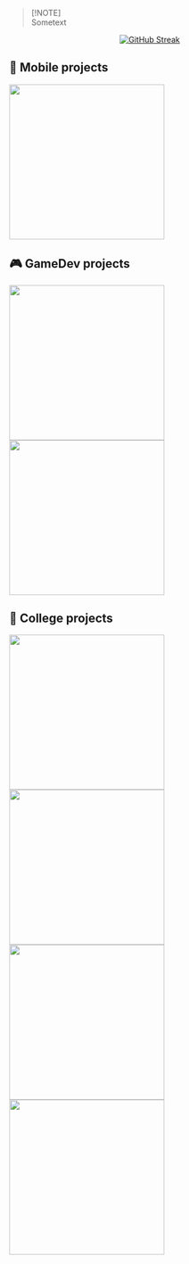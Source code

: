 <!-- <p align="left">
    <a href="https://git.io/typing-svg"><img src="https://readme-typing-svg.demolab.com?font=Fira+Code&pause=1000&random=false&width=435&lines=Hello!!!" alt="Typing SVG" /></a>
</p> -->
> [!NOTE]\
> Sometext

<p align="center">
    <a href="https://git.io/streak-stats"><img src="https://streak-stats.demolab.com?user=EventGamer67&theme=transparent&hide_border=true" alt="GitHub Streak" /></a>
</p>

<!-- Social icons section -->
<!-- <p align="center">
    <a href="https://www.youtube.com/c/DevProTips"><img width="32px" alt="Telegram" title="Telegram" src="https://static.vecteezy.com/system/resources/previews/023/986/679/original/telegram-logo-telegram-logo-transparent-telegram-icon-transparent-free-free-png.png"/></a>
</p> -->





<h2>📱 Mobile projects</h2>

<p align="left">
      <a href="https://github.com/EventGamer67/Flutter-Learning"><img width="278" src="https://denvercoder1-github-readme-stats.vercel.app/api/pin/?username=EventGamer67&repo=Flutter-Learning&theme=prussian&hide_border=true&show_icons=true"></a>
</p>

<h2>🎮 GameDev projects</h2>

<p align="left">
    <a href="https://github.com/EventGamer67/UnityCourseExam"><img width="278" src="https://denvercoder1-github-readme-stats.vercel.app/api/pin/?username=EventGamer67&repo=UnityCourseExam&theme=prussian&hide_border=true&show_icons=true"></a>
    <a href="https://github.com/EventGamer67/SlimeCraft"><img width="278" src="https://denvercoder1-github-readme-stats.vercel.app/api/pin/?username=EventGamer67&repo=SlimeCraft&theme=prussian&hide_border=true&show_icons=true"></a>
</p>

<h2>📖 College projects</h2>

<p align="left">
    <a href="https://github.com/EventGamer67/PM"><img width="278" src="https://denvercoder1-github-readme-stats.vercel.app/api/pin/?username=EventGamer67&repo=PM&theme=prussian&hide_border=true&show_icons=true"></a>
    <a href="https://github.com/EventGamer67/Chess"><img width="278" src="https://denvercoder1-github-readme-stats.vercel.app/api/pin/?username=EventGamer67&repo=Chess&theme=prussian&hide_border=true&show_icons=true"></a>
    <a href="https://github.com/EventGamer67/ShopAPI"><img width="278" src="https://denvercoder1-github-readme-stats.vercel.app/api/pin/?username=EventGamer67&repo=ShopAPI&theme=prussian&hide_border=true&show_icons=true"></a>
    <a href="https://github.com/EventGamer67/Shop"><img width="278" src="https://denvercoder1-github-readme-stats.vercel.app/api/pin/?username=EventGamer67&repo=Shop&theme=prussian&hide_border=true&show_icons=true"></a>
</p>

<!-- [![Top Langs](https://github-readme-stats.vercel.app/api/top-langs/?username=EventGamer67&layout=compact&theme=prussian&hide=html,cmake,c-plus-plus&hide_border=true)](https://github.com/anuraghazra/github-readme-stats) -->
